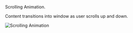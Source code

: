 Scrolling Animation. 

Content transitions into window as user scrolls up and down.

![Scrolling Animation](https://i.makeagif.com/media/5-23-2022/Cdlo-s.gif)

